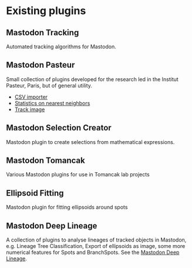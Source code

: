 # Existing plugins

## Mastodon Tracking

Automated tracking algorithms for Mastodon.

## Mastodon Pasteur

Small collection of plugins developed for the research led in the Institut Pasteur, Paris, but of general utility.

- [CSV importer](csv-importer)
- [Statistics on nearest neighbors](stats-on-nearest-neighbors)
- [Track image](track-image)

## Mastodon Selection Creator

Mastodon plugin to create selections from mathematical expressions.

## Mastodon Tomancak

Various Mastodon plugins for use in Tomancak lab projects

## Ellipsoid Fitting

Mastodon plugin for fitting ellipsoids around spots

## Mastodon Deep Lineage

A collection of plugins to analyse lineages of tracked objects in Mastodon,
e.g. Lineage Tree Classification, Export of ellipsoids as image, some more
numerical features for Spots and BranchSpots. See the [Mastodon Deep Lineage](deep_lineage/readme).
